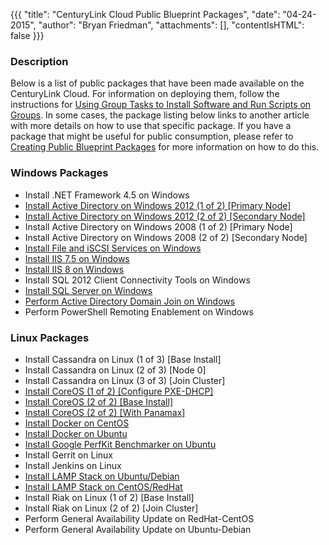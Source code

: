 {{{
  "title": "CenturyLink Cloud Public Blueprint Packages",
  "date": "04-24-2015",
  "author": "Bryan Friedman",
  "attachments": [],
  "contentIsHTML": false
}}}

### Description

Below is a list of public packages that have been made available on the CenturyLink Cloud. For information on deploying them, follow the instructions for [Using Group Tasks to Install Software and Run Scripts on Groups](../Servers/using-group-tasks-to-install-software-and-run-scripts-on-groups.md). In some cases, the package listing below links to another article with more details on how to use that specific package. If you have a package that might be useful for public consumption, please refer to [Creating Public Blueprint Packages](../Blueprints/creating-public-blueprint-packages.md) for more information on how to do this.

### Windows Packages

- Install .NET Framework 4.5 on Windows
- [Install Active Directory on Windows 2012 (1 of 2) \[Primary Node\]](../Blueprints/deploy-microsoft-windows-2012-active-directory-domain-services.md)
- [Install Active Directory on Windows 2012 (2 of 2) \[Secondary Node\]](../Blueprints/deploy-microsoft-windows-2012-active-directory-domain-services.md)
- Install Active Directory on Windows 2008 (1 of 2) [Primary Node]
- Install Active Directory on Windows 2008 (2 of 2) [Secondary Node]
- [Install File and iSCSI Services on Windows](../Blueprints/Install-File-and-iSCSI-Services-on-Windows.md)
- [Install IIS 7.5 on Windows](../Blueprints/Install-IIS-on-Windows.md)
- [Install IIS 8 on Windows](../Blueprints/Install-IIS-on-Windows.md)
- Install SQL 2012 Client Connectivity Tools on Windows
- [Install SQL Server on Windows](../Blueprints/deploy-microsoft-sql-server-using-blueprint.md)
- [Perform Active Directory Domain Join on Windows](../Blueprints/perform-active-directory-domain-join-on-windows.md)
- Perform PowerShell Remoting Enablement on Windows

### Linux Packages
- Install Cassandra on Linux (1 of 3) [Base Install]
- Install Cassandra on Linux (2 of 3) [Node 0]
- Install Cassandra on Linux (3 of 3) [Join Cluster]
- [Install CoreOS (1 of 2) \[Configure PXE-DHCP\]](../Servers/building-coreos-server-cluster-on-the-centurylink-cloud.md)
- [Install CoreOS (2 of 2) \[Base Install\]](../Servers/building-coreos-server-cluster-on-the-centurylink-cloud.md)
- [Install CoreOS (2 of 2) \[With Panamax\]](../Servers/building-coreos-server-cluster-on-the-centurylink-cloud.md)
- [Install Docker on CentOS](../Blueprints/using-docker-on-centurylink-cloud-servers.md)
- [Install Docker on Ubuntu](../Blueprints/using-docker-on-centurylink-cloud-servers.md)
- [Install Google PerfKit Benchmarker on Ubuntu](../Blueprints/installing-google-perfkit-benchmarker.md)
- Install Gerrit on Linux
- Install Jenkins on Linux
- [Install LAMP Stack on Ubuntu/Debian](../Blueprints/installing-lamp-stack-on-centurylink-cloud-servers.md)
- [Install LAMP Stack on CentOS/RedHat](../Blueprints/installing-lamp-stack-on-centurylink-cloud-servers.md)
- Install Riak on Linux (1 of 2) [Base Install]
- Install Riak on Linux (2 of 2) [Join Cluster]
- Perform General Availability Update on RedHat-CentOS
- Perform General Availability Update on Ubuntu-Debian
